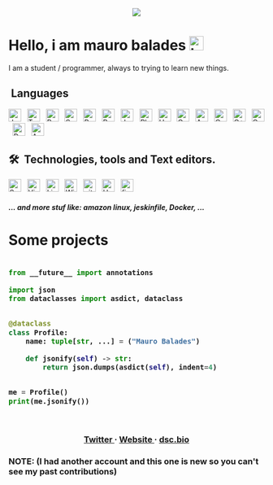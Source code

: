 

<p align="center">
	<img src="https://raw.githubusercontent.com/mauro-balades/mauro-balades/master/logo.svg" />
</p>

# Hello, i am mauro balades <img src="https://user-images.githubusercontent.com/1303154/88677602-1635ba80-d120-11ea-84d8-d263ba5fc3c0.gif" width="28px" alt="hi">

I am a student / programmer, always to trying to learn new things.


##   Languages

<p display="flex">
	<img src="https://img.shields.io/badge/JavaScript-282C34?logo=javascript&logoColor=F7DF1E" alt="JavaScript logo" title="JavaScript" height="25" />
	&nbsp; <img src="https://img.shields.io/badge/TpyeScript-282C34?logo=typescript&logoColor=blue" alt="TypeScript logo" title="TypeScript" height="25" />
	&nbsp; <img src="https://img.shields.io/badge/React (native)-282C34?logo=react" alt="React logo" title="React / React native" height="25" />
	&nbsp; <img src="https://img.shields.io/badge/Scss-282C34?logo=sass" alt="Sass logo" title="Sass" height="25" />
	&nbsp; <img src="https://img.shields.io/badge/Python-282C34?logo=python" alt="Python logo" title="Python" height="25" />
	&nbsp;
	<img src="https://img.shields.io/badge/Ruby-282C34?logo=ruby&logoColor=red" alt="Ruby logo" title="Ruby" height="25" />
	&nbsp;
	<img src="https://img.shields.io/badge/Java-282C34?logo=java&logoColor=red" alt="Java logo" title="Java" height="25" />
	&nbsp;
	<img src="https://img.shields.io/badge/Php-282C34?logo=php" alt="Php logo" title="Php" height="25" />
	&nbsp;
	<img src="https://img.shields.io/badge/Haskell-282C34?logo=haskell" alt="Haskell logo" title="Haskell" height="25" />
	&nbsp;
	<img src="https://img.shields.io/badge/Go-282C34?logo=go" alt="Go logo" title="Go" height="25" />
	&nbsp;
	<img src="https://img.shields.io/badge/Assembly-282C34?logo=nasm" alt="Assembly logo" title="Assembly" height="25" />
	&nbsp;
	<img src="https://img.shields.io/badge/Language-282C34?logo=c" alt="C logo" title="C" height="25" />
	&nbsp;
	<img src="https://img.shields.io/badge/C++ Language-282C34?logo=cplusplus&logoColor=pink" alt="C++ logo" title="C++ language" height="25" />
	&nbsp;
	<img src="https://img.shields.io/badge/C Sharp Language-282C34?logo=csharp&logoColor=success" alt="Csharp logo" title="Csharp" height="25" />
	&nbsp;
	<img src="https://img.shields.io/badge/Databases (SQL)-282C34?logo=sqlite" alt="Databases logo" title="Databases (Can't get SQL logo)" height="25" />
	&nbsp;
	<img src="https://img.shields.io/badge/Android (3)-282C34?logo=android" alt="Android logo" title="Dart / flutter" height="25" />
	&nbsp;
</p>
	
## 🛠  Technologies, tools and Text editors.

<p display="flex">
	<img src="https://img.shields.io/badge/Sublime text-282C34?logo=sublimetext" alt="Sublime text logo" title="Sublime text" height="25" />
	&nbsp; <img src="https://img.shields.io/badge/VS Code-282C34?logo=visualstudiocode&logoColor=blue" alt="Visual Studio Code logo" title="Visual Studio Code" height="25" />
	&nbsp; <img src="https://img.shields.io/badge/Linux-282C34?logo=linux" alt="Linux logo" title="Linux" height="25" />
	&nbsp; <img src="https://img.shields.io/badge/Windows-282C34?logo=windows&logoColor=blue" alt="Windows logo" title="Windows" height="25" />
	&nbsp; <img src="https://img.shields.io/badge/Git-282C34?logo=git" alt="git logo" title="Git" height="25" />
	&nbsp; <img src="https://img.shields.io/badge/Unity-282C34?logo=unity" alt="Unity logo" title="Unity" height="25" />
	&nbsp; <img src="https://img.shields.io/badge/figma / adoble xd / sketch-282C34?logo=figma" alt="figma / adoble xd / sketch logos" title="figma / adoble xd / sketch" height="25" />
	&nbsp;
</p>
	
##### ... and more stuf like: amazon linux, jeskinfile, Docker, ...
    
    
    
# Some projects

<h3>
	
```python

from __future__ import annotations

import json
from dataclasses import asdict, dataclass


@dataclass
class Profile:
    name: tuple[str, ...] = ("Mauro Balades")

    def jsonify(self) -> str:
        return json.dumps(asdict(self), indent=4)


me = Profile()
print(me.jsonify())

```
	
</h3>

<br />

<h3 align="center">
	<a href="https://twitter.com/Maubg7" target="_blank">
    	Twitter
    </a>
     · 
	<a href="https://maucode.com" target="_blank">
    	Website
    </a>
     · 
	<a href="https://discord.bio/p/maubg" target="_blank">
    	dsc.bio
    </a>
<h3>

**NOTE:** (I had another account and this one is new so you can't see my past contributions)
